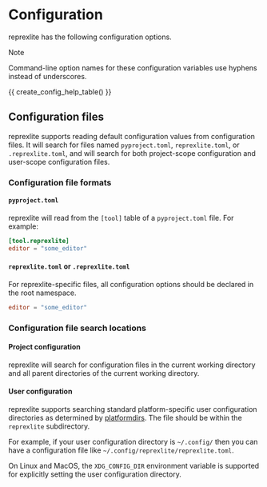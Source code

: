 # Configuration

reprexlite has the following configuration options.

> [!NOTE]
> Command-line option names for these configuration variables use hyphens instead of underscores.

{{ create_config_help_table() }}

## Configuration files

reprexlite supports reading default configuration values from configuration files. It will search for files named `pyproject.toml`, `reprexlite.toml`, or `.reprexlite.toml`, and will search for both project-scope configuration and user-scope configuration files.

### Configuration file formats

#### `pyproject.toml`

reprexlite will read from the `[tool]` table of a `pyproject.toml` file.  For example:

```toml
[tool.reprexlite]
editor = "some_editor"
```

#### `reprexlite.toml` or `.reprexlite.toml`

For reprexlite-specific files, all configuration options should be declared in the root namespace.

```toml
editor = "some_editor"
```

### Configuration file search locations

#### Project configuration

reprexlite will search for configuration files in the current working directory and all parent directories of the current working directory.

#### User configuration

reprexlite supports searching standard platform-specific user configuration directories as determined by [platformdirs](https://github.com/tox-dev/platformdirs). The file should be within the `reprexlite` subdirectory.

For example, if your user configuration directory is `~/.config/` then you can have a configuration file like `~/.config/reprexlite/reprexlite.toml`.

On Linux and MacOS, the `XDG_CONFIG_DIR` environment variable is supported for explicitly setting the user configuration directory.
